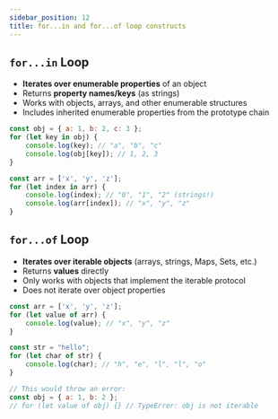 ```yaml
---
sidebar_position: 12
title: for...in and for...of loop constructs
---
```


## `for...in` Loop

* **Iterates over enumerable properties** of an object
* Returns **property names/keys** (as strings)
* Works with objects, arrays, and other enumerable structures
* Includes inherited enumerable properties from the prototype chain

```js
const obj = { a: 1, b: 2, c: 3 };
for (let key in obj) {
    console.log(key); // "a", "b", "c"
    console.log(obj[key]); // 1, 2, 3
}

const arr = ['x', 'y', 'z'];
for (let index in arr) {
    console.log(index); // "0", "1", "2" (strings!)
    console.log(arr[index]); // "x", "y", "z"
}
```

## `for...of` Loop

* **Iterates over iterable objects** (arrays, strings, Maps, Sets, etc.)
* Returns **values** directly
* Only works with objects that implement the iterable protocol
* Does not iterate over object properties

```js
const arr = ['x', 'y', 'z'];
for (let value of arr) {
    console.log(value); // "x", "y", "z"
}

const str = "hello";
for (let char of str) {
    console.log(char); // "h", "e", "l", "l", "o"
}

// This would throw an error:
const obj = { a: 1, b: 2 };
// for (let value of obj) {} // TypeError: obj is not iterable
```